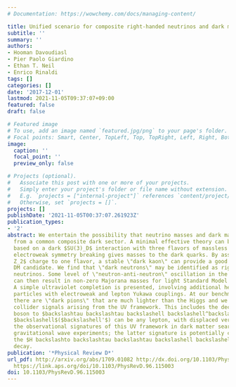 ```yaml
---
# Documentation: https://wowchemy.com/docs/managing-content/

title: Unified scenario for composite right-handed neutrinos and dark matter
subtitle: ''
summary: ''
authors:
- Hooman Davoudiasl
- Pier Paolo Giardino
- Ethan T. Neil
- Enrico Rinaldi
tags: []
categories: []
date: '2017-12-01'
lastmod: 2021-11-05T09:37:07+09:00
featured: false
draft: false

# Featured image
# To use, add an image named `featured.jpg/png` to your page's folder.
# Focal points: Smart, Center, TopLeft, Top, TopRight, Left, Right, BottomLeft, Bottom, BottomRight.
image:
  caption: ''
  focal_point: ''
  preview_only: false

# Projects (optional).
#   Associate this post with one or more of your projects.
#   Simply enter your project's folder or file name without extension.
#   E.g. `projects = ["internal-project"]` references `content/project/deep-learning/index.md`.
#   Otherwise, set `projects = []`.
projects: []
publishDate: '2021-11-05T00:37:07.261923Z'
publication_types:
- '2'
abstract: We entertain the possibility that neutrino masses and dark matter (DM) originate
  from a common composite dark sector. A minimal effective theory can be constructed
  based on a dark $SU(3)_D$ interaction with three flavors of massless dark quarks;
  electroweak symmetry breaking gives masses to the dark quarks. By assigning a $backslashmathbb
  Z_2$ charge to one flavor, a stable \"dark kaon\" can provide a good thermal relic
  DM candidate. We find that \"dark neutrons\" may be identified as right handed Dirac
  neutrinos. Some level of \"neutron-anti-neutron\" oscillation in the dark sector
  can then result in non-zero Majorana masses for light Standard Model neutrinos.
  A simple ultraviolet completion is presented, involving additional heavy $SU(3)_D$-charged
  particles with electroweak and lepton Yukawa couplings. At our benchmark point,
  there are \"dark pions\" that are much lighter than the Higgs and we expect spectacular
  collider signals arising from the UV framework. This includes the decay of the Higgs
  boson to $backslashtau backslashtau backslashell backslashell^backslashprime$, where
  $backslashell$($backslashell'$) can be any lepton, with displaced vertices. We discuss
  the observational signatures of this UV framework in dark matter searches and primordial
  gravitational wave experiments; the latter signature is potentially correlated with
  the $H backslashto backslashtau backslashtau backslashell backslashell^backslashprime$
  decay.
publication: '*Physical Review D*'
url_pdf: http://arxiv.org/abs/1709.01082 http://dx.doi.org/10.1103/PhysRevD.96.115003
  https://link.aps.org/doi/10.1103/PhysRevD.96.115003
doi: 10.1103/PhysRevD.96.115003
---
```

